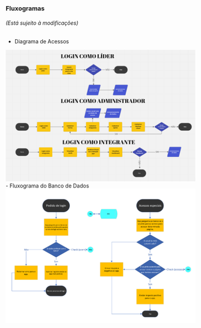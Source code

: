 ### Fluxogramas

###### (Está sujeito à modificações)
- Diagrama de Acessos
<img src="Login.png" alt="Login" width="750"/>
- Fluxograma do Banco de Dados
<img src="DiagramaDB1.0.png" alt="DiagramaDB1.0" width="750"/>
